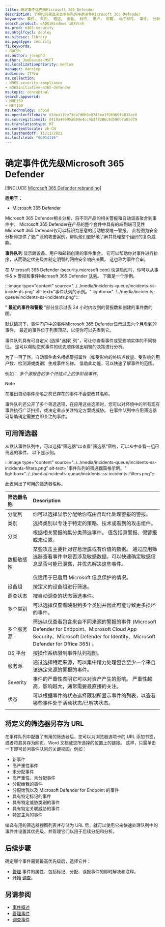 ```yaml
---
title: 确定事件优先级Microsoft 365 Defender
description: 了解如何筛选来自事件队列中的事件Microsoft 365 Defender
keywords: 事件， 队列， 概述， 设备， 标识， 用户， 邮箱， 电子邮件， 事件， 分析， 响应， 会审
search.product: eADQiWindows 10XVcnh
ms.prod: m365-security
ms.mktglfcycl: deploy
ms.sitesec: library
ms.pagetype: security
f1.keywords:
- NOCSH
ms.author: josephd
author: JoeDavies-MSFT
ms.localizationpriority: medium
manager: dansimp
audience: ITPro
ms.collection:
- M365-security-compliance
- m365initiative-m365-defender
ms.topic: conceptual
search.appverid:
- MOE150
- MET150
ms.technology: m365d
ms.openlocfilehash: d3dea119e73da7d0b0e8745ea1f96969f4818ac8
ms.sourcegitcommit: 8410a49995a084e4cc9b3f7286c8d506b7a85d79
ms.translationtype: MT
ms.contentlocale: zh-CN
ms.lasthandoff: 11/11/2021
ms.locfileid: "60914316"
---
```

# <a name="prioritize-incidents-in-microsoft-365-defender"></a>确定事件优先级Microsoft 365 Defender

[!INCLUDE [Microsoft 365 Defender rebranding](../includes/microsoft-defender.md)]

**适用于：**
- Microsoft 365 Defender

Microsoft 365 Defender相关分析，将不同产品的相关警报和自动调查聚合到事件中。 Microsoft 365 Defender在产品的整个套件中具有的端到端可见性Microsoft 365 Defender仅可以标识为恶意的活动触发唯一警报。 此视图为安全分析师提供了更广泛的攻击案例，帮助他们更好地了解并处理整个组织的复杂威胁。

**事件队列** 显示跨设备、用户和邮箱创建的事件集合。 它可以帮助你对事件进行排序，从而确定优先级并制定明智的网络安全响应决策。 这也称为事件会审。

在 Microsoft 365 Defender (security.microsoft.com) 快速启动时，你可以从事件& **>** 警报和事件Microsoft 365 Defender [队列](https://security.microsoft.com)。 下面是一个示例。

:::image type="content" source="../../media/incidents-queue/incidents-ss-incidents.png" alt-text="事件队列的示例。" lightbox="../../media/incidents-queue/incidents-ss-incidents.png":::

" **最近的事件和警报** "部分显示过去 24 小时内收到的警报数和创建的事件数的图。

默认情况下，事件门户中的事件Microsoft 365 Defender显示过去六个月看到的事件。 最近的事件位于列表顶部，以便你可以先看到它。

事件队列具有可自定义 (选择"选择) 列"，可让你查看事件或受影响实体的不同特征。 这可以帮助您就事件的优先顺序做出明智的决策进行分析。

为了一目了然，自动事件命名根据警报属性（如受影响的终结点数量、受影响的用户数、检测源或类别）生成事件名称。 借助此功能，可以快速了解事件的范围。

例如： *多个源报告的多个终结点上的多阶段事件。*

> [!NOTE]
> 在推出自动事件命名之前已存在的事件不会更改其名称。

事件队列还公开了多个筛选选项，在应用这些选项时，您可以对环境中的所有现有事件执行广泛扫描，或决定重点关注特定方案或威胁。 在事件队列中应用筛选器可帮助确定需要立即关注的事件。 

## <a name="available-filters"></a>可用筛选器

从默认事件队列中，可以选择"筛选器"以查看"筛选器"窗格，可以从中查看一组已筛选的事件。 以下是示例。

:::image type="content" source="../../media/incidents-queue/incidents-ss-incidents-filters.png" alt-text="事件队列的筛选器窗格示例。" lightbox="../../media/incidents-queue/incidents-ss-incidents-filters.png":::

此表列出了可用的筛选器名称。

| 筛选器名称 | Description |
|:-------|:-----|
| 分配到 | 你可以选择显示分配给你或由自动化处理警报的警报。 |
| 类别 | 选择类别以专注于特定的策略、技术或看到的攻击组件。 |
| 分类 | 根据相关警报的集分类筛选事件。 值包括真警报、假警报或未设置。 |
| 数据敏感性 | 某些攻击主要针对容易泄露或有价值的数据。 通过应用筛选器查看事件中是否涉及敏感数据，可以快速确定敏感信息是否可能已泄露，并优先解决这些事件。 <br><br> 仅适用于已启用 Microsoft 信息保护的情况。|
| 设备组 | 按定义的设备组进行筛选。 |
| 调查状态 | 按自动调查的状态筛选事件。  |
| 多个类别 | 可以选择仅查看映射到多个类别并因此可能导致更多损坏的事件。 |
| 多个服务源  | 筛选以仅查看包含来自不同来源的警报的事件 (Microsoft Defender for Endpoint、Microsoft Cloud App Security、Microsoft Defender for Identity、Microsoft Defender for Office 365) 。 |
| OS 平台 | 按操作系统限制事件队列视图。 |
| 服务源 | 通过选择特定来源，可以集中精力处理包含至少一个来自该选定来源的警报的事件。 |
| Severity | 事件的严重性表明它可以对资产产生的影响。 严重性越高，影响越大，通常需要最直接的关注。 |
| 状态 | 可以根据事件的状态选择限制所显示事件的列表，以查看哪些事件处于活动状态/已解决状态。 |
|||

## <a name="save-defined-filters-as-urls"></a>将定义的筛选器另存为 URL

在事件队列中配置了有用的筛选器后，您可以为浏览器选项卡的 URL 添加书签，或者将其另存为网页、Word 文档或您所选择的位置上的链接。 这样，只需单击一下即可访问事件队列的关键视图，例如：

- 新事件
- 高严重性事件
- 未分配事件
- 高严重性、未分配事件
- 分配给我的事件
- 分配给我以及 Microsoft Defender for Endpoint 的事件
- 具有特定标记的事件
- 具有特定威胁类别的事件
- 具有特定关联威胁的事件
- 特定主角的事件

编译有用的筛选器视图列表并存储为 URL 后，就可以使用它来快速处理队列中的事件并设置其优先级，并管理它们以用于后续分配和分析。 [](manage-incidents.md)

## <a name="next-steps"></a>后续步骤

确定哪个事件需要最高优先级后，选择它并：

- [管理](manage-incidents.md) 事件的属性，包括标记、分配、误报事件的即时解决和注释。
- 开始 [调查](investigate-incidents.md)。

## <a name="see-also"></a>另请参阅
- [事件概述](incidents-overview.md)
- [管理事件](manage-incidents.md)
- [调查事件](investigate-incidents.md)
